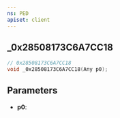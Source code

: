 ```yaml
---
ns: PED
apiset: client
---
```

## _0x28508173C6A7CC18

```c
// 0x28508173C6A7CC18
void _0x28508173C6A7CC18(Any p0);
```


## Parameters
* **p0**: